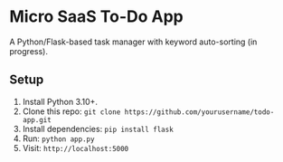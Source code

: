 # Micro SaaS To-Do App
A Python/Flask-based task manager with keyword auto-sorting (in progress).

## Setup
1. Install Python 3.10+.
2. Clone this repo: `git clone https://github.com/yourusername/todo-app.git`
3. Install dependencies: `pip install flask`
4. Run: `python app.py`
5. Visit: `http://localhost:5000`

